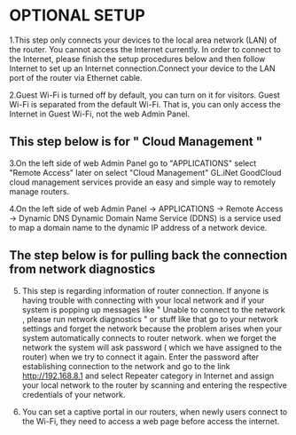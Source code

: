 # OPTIONAL SETUP

1.This step only connects your devices to the local area network (LAN) of the router. You cannot access the Internet currently. In order to connect to the Internet, please finish the setup procedures below and then follow Internet to set up an Internet connection.Connect your device to the LAN port of the router via Ethernet cable.

2.Guest Wi-Fi is turned off by default, you can turn on it for visitors. Guest Wi-Fi is separated from the default Wi-Fi. That is, you can only access the Internet in Guest Wi-Fi, not the web Admin Panel.

## This step below is for " Cloud Management "

3.On the left side of web Admin Panel go to "APPLICATIONS" select "Remote Access" later on select "Cloud Management"
GL.iNet GoodCloud cloud management services provide an easy and simple way to remotely manage routers.

4.On the left side of web Admin Panel -> APPLICATIONS -> Remote Access -> Dynamic DNS
Dynamic Domain Name Service (DDNS) is a service used to map a domain name to the dynamic IP address of a network device.

## The step below is for pulling back the connection from network diagnostics 

5. This step is regarding information of router connection. If anyone is having trouble with connecting with your local network and if your system is popping up messages like " Unable to connect to the network , please run network diagnostics " or stuff like that go to your network settings and forget the network because the problem arises when your system automatically connects to router network.
when we forget the network the system will ask password ( which we have assigned to the router) when we try to connect it again. Enter the password after establishing connection to the network and go to the link http://192.168.8.1 and select Repeater category in Internet and assign your local network to the router by scanning and entering the respective credentials of your network.

6. You can set a captive portal in our routers, when newly users connect to the Wi-Fi, they need to access a web page before access the internet.





